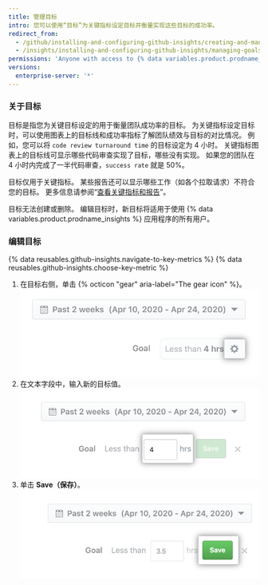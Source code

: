```yaml
---
title: 管理目标
intro: 您可以使用“目标”为关键指标设定目标并衡量实现这些目标的成功率。
redirect_from:
  - /github/installing-and-configuring-github-insights/creating-and-managing-goals
  - /insights/installing-and-configuring-github-insights/managing-goals
permissions: 'Anyone with access to {% data variables.product.prodname_insights %} can manage goals.'
versions:
  enterprise-server: '*'
---
```

### 关于目标

目标是指您为关键目标设定的用于衡量团队成功率的目标。 为关键指标设定目标时，可以使用图表上的目标线和成功率指标了解团队绩效与目标的对比情况。 例如，您可以将 `code review turnaround time` 的目标设定为 4 小时。 关键指标图表上的目标线可显示哪些代码审查实现了目标，哪些没有实现。 如果您的团队在 4 小时内完成了一半代码审查，`success rate` 就是 50%。

目标仅用于关键指标。 某些报告还可以显示哪些工作（如各个拉取请求）不符合您的目标。 更多信息请参阅“[查看关键指标和报告](/insights/exploring-your-usage-of-github-enterprise/viewing-key-metrics-and-reports)”。

目标无法创建或删除。 编辑目标时，新目标将适用于使用 {% data variables.product.prodname_insights %} 应用程序的所有用户。

### 编辑目标

{% data reusables.github-insights.navigate-to-key-metrics %}
{% data reusables.github-insights.choose-key-metric %}
1. 在目标右侧，单击 {% octicon "gear" aria-label="The gear icon" %}。 ![用于编辑目标的齿轮图标](/assets/images/help/insights/edit-goal.png)
2. 在文本字段中，输入新的目标值。 ![目标值字段](/assets/images/help/insights/input-goal.png)
3. 单击 **Save（保存）**。 ![保存目标](/assets/images/help/insights/save-goal.png)
